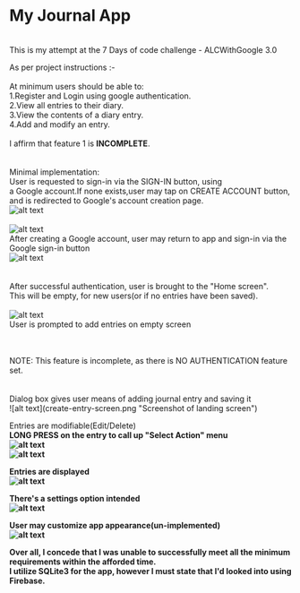 # My Journal App
<br/>
This is my attempt at the 7 Days of code challenge - ALCWithGoogle 3.0

As per project instructions :-<br/> 
<br/>
At minimum users should be able to:<br/>
 1.Register and Login using google authentication.<br/>
 2.View all entries to their diary.<br/>
 3.View the contents of a diary entry.<br/>
 4.Add and modify an entry.<br/><br/>
I affirm that feature 1 is <b>INCOMPLETE</b>.<br/>
<br/>
<br/>
Minimal implementation:<br/>
User is requested to sign-in via the SIGN-IN button, using<br/>
a Google account.If none exists,user may tap on CREATE ACCOUNT button, and is redirected to Google's 
account creation page.<br/>
![alt text](journalapp.png "Screenshot of landing screen")<br/><br/>
![alt text](google-account-screen.png "Screenshot of google screen")<br/>
After creating a Google account, user may return
to app and sign-in via the Google sign-in button
<br/>
![alt text](sign-button.png "Screenshot of sign-in")<br/>
<br/><br/>
After successful authentication, user is brought to the "Home screen".<br/>
This will be empty, for new users(or if no entries have been saved).<br/>
<br/>
![alt text](home-screen.png "Screenshot of home screen")<br/>
User is prompted to add entries on empty screen
<br/><br/>

<br/>
NOTE: This feature is incomplete, as there is NO AUTHENTICATION feature
set.
<br/>
<br/><br/>
Dialog box gives user means of adding journal entry and saving it<br/>
![alt text](create-entry-screen.png "Screenshot of landing screen")

Entries are modifiable(Edit/Delete)<br/>
<b>LONG PRESS<b/> on the entry to call up "Select Action" menu<br/>
![alt text](delete-screen.png "delete entry screen")<br/>
![alt text](edit-entry.png "Screenshot of screen")<br/>

Entries are displayed<br/>
![alt text](added-entry.png "Screenshot of entry screen")<br/>

There's a settings option intended<br/>
![alt text](settings-menu.png "launch settings screen")<br/>

User may customize app appearance(un-implemented)<br/>
![alt text](settings-screen.png "Settings screen")<br/>

Over all, I concede that I was unable to successfully meet all the minimum requirements within the afforded time.
<br/>
I utilize SQLite3 for the app, however I must state that I'd looked into using Firebase. 
